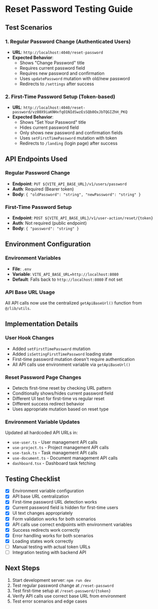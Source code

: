 # Reset Password Testing Guide

## Test Scenarios

### 1. Regular Password Change (Authenticated Users)
- **URL**: `http://localhost:4040/reset-password`
- **Expected Behavior**:
  - Shows "Change Password" title
  - Requires current password field
  - Requires new password and confirmation
  - Uses `updatePassword` mutation with old/new password
  - Redirects to `/settings` after success

### 2. First-Time Password Setup (Token-based)
- **URL**: `http://localhost:4040/reset-password/vz80X9iaKNHxfqO1NIdSwzEsSQb0OxJbTQGIZhH_PKQ`
- **Expected Behavior**:
  - Shows "Set Your Password" title
  - Hides current password field
  - Only shows new password and confirmation fields
  - Uses `setFirstTimePassword` mutation with token
  - Redirects to `/landing` (login page) after success

## API Endpoints Used

### Regular Password Change
- **Endpoint**: `PUT ${VITE_API_BASE_URL}/v1/users/password`
- **Auth**: Required (Bearer token)
- **Body**: `{ "oldPassword": "string", "newPassword": "string" }`

### First-Time Password Setup
- **Endpoint**: `POST ${VITE_API_BASE_URL}/v1/user-action/reset/{token}`
- **Auth**: Not required (public endpoint)
- **Body**: `{ "password": "string" }`

## Environment Configuration

### Environment Variables
- **File**: `.env`
- **Variable**: `VITE_API_BASE_URL=http://localhost:8080`
- **Default**: Falls back to `http://localhost:8080` if not set

### API Base URL Usage
All API calls now use the centralized `getApiBaseUrl()` function from `@/lib/utils`.

## Implementation Details

### User Hook Changes
- Added `setFirstTimePassword` mutation
- Added `isSettingFirstTimePassword` loading state
- First-time password mutation doesn't require authentication
- All API calls use environment variable via `getApiBaseUrl()`

### Reset Password Page Changes
- Detects first-time reset by checking URL pattern
- Conditionally shows/hides current password field
- Different UI text for first-time vs regular reset
- Different success redirect behavior
- Uses appropriate mutation based on reset type

### Environment Variable Updates
Updated all hardcoded API URLs in:
- `use-user.ts` - User management API calls
- `use-project.ts` - Project management API calls  
- `use-task.ts` - Task management API calls
- `use-document.ts` - Document management API calls
- `dashboard.tsx` - Dashboard task fetching

## Testing Checklist

- [x] Environment variable configuration
- [x] API base URL centralization
- [x] First-time password URL detection works
- [x] Current password field is hidden for first-time users
- [x] UI text changes appropriately
- [x] Form validation works for both scenarios
- [x] API calls use correct endpoints with environment variables
- [x] Success redirects work correctly
- [x] Error handling works for both scenarios
- [x] Loading states work correctly
- [ ] Manual testing with actual token URLs
- [ ] Integration testing with backend API

## Next Steps

1. Start development server: `npm run dev`
2. Test regular password change at `/reset-password`
3. Test first-time setup at `/reset-password/{token}`
4. Verify API calls use correct base URL from environment
5. Test error scenarios and edge cases
